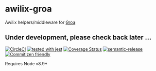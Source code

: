 # awilix-groa

Awilix helpers/middleware for [Groa](https://github.com/GroaJS/groa)

## Under development, please check back later ...

[![CircleCI](https://circleci.com/gh/galenwarren/awilix-groa/tree/master.svg?style=svg)](https://circleci.com/gh/galenwarren/awilix-groa/tree/master)
[![tested with jest](https://img.shields.io/badge/tested_with-jest-99424f.svg)](https://github.com/facebook/jest) [![Coverage Status](https://coveralls.io/repos/github/galenwarren/awilix-groa/badge.svg?branch=master)](https://coveralls.io/github/galenwarren/awilix-groa?branch=master)
[![semantic-release](https://img.shields.io/badge/%20%20%F0%9F%93%A6%F0%9F%9A%80-semantic--release-e10079.svg)](https://github.com/semantic-release/semantic-release)
[![Commitizen friendly](https://img.shields.io/badge/commitizen-friendly-brightgreen.svg)](http://commitizen.github.io/cz-cli/)

Requires Node v8.9+
